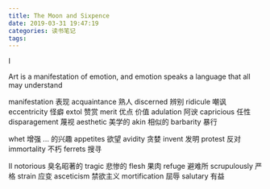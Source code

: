 ```yaml
---
title: The Moon and Sixpence
date: 2019-03-31 19:47:19
categories: 读书笔记
tags:
---
```

I

Art is a manifestation of emotion, and emotion speaks a language that all may understand

manifestation 表现
acquaintance 熟人
discerned 辨别
ridicule 嘲讽
eccentricity 怪癖
extol 赞赏
merit 优点 价值
adulation 阿谀
capricious 任性
disparagement 蔑视
aesthetic 美学的
akin 相似的
barbarity 暴行

whet 增强 ... 的兴趣
appetites 欲望
avidity 贪婪
invent 发明
protest 反对
immortality 不朽
ferrets 搜寻

II
notorious 臭名昭著的
tragic 悲惨的
flesh 果肉
refuge 避难所
scrupulously 严格
strain 应变
asceticism 禁欲主义
mortification 屈辱
salutary 有益

